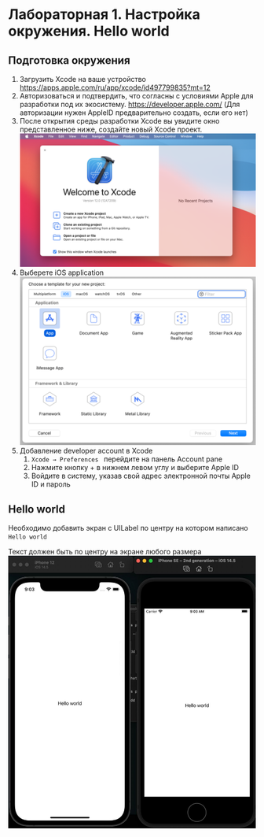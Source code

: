 # Лабораторная 1. Настройка окружения. Hello world 

## Подготовка окружения
1. Загрузить Xcode на ваше устройство
https://apps.apple.com/ru/app/xcode/id497799835?mt=12
2. Авторизоваться и подтвердить, что согласны с условиями Apple для разработки под их экосистему.
https://developer.apple.com/ (Для авторизации нужен AppleID предварительно создать, если его нет)
3. После открытия среды разработки Xcode вы увидите окно представленное ниже, создайте новый Xcode проект.
 ![](./Images/1.png)
4. Выберете iOS application
 ![](./Images/2.png)
5. Добавление developer account в Xcode
    1. ```Xcode → Preferences ``` 
перейдите на панель Account pane
    2. Нажмите кнопку + в нижнем левом углу и выберите Apple ID
    3. Войдите в систему, указав свой адрес электронной почты Apple ID и пароль 
## Hello world 
Необходимо добавить экран с UILabel по центру на котором написано ```Hello world```

Текст должен быть по центру на экране любого размера 
![](./Images/3.jpg)